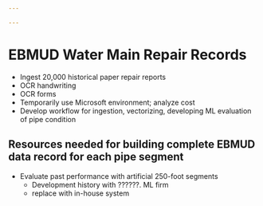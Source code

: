 ```yaml
---

---
```

# EBMUD Water Main Repair Records
- Ingest 20,000 historical paper repair reports
- OCR handwriting
- OCR forms
- Temporarily use Microsoft environment; analyze cost
- Develop workflow for ingestion, vectorizing, developing ML evaluation of pipe condition
## Resources needed for building complete EBMUD data record for each pipe segment
- Evaluate past performance with artificial 250-foot segments
    - Development history with ??????. ML firm
    - replace with in-house system
    